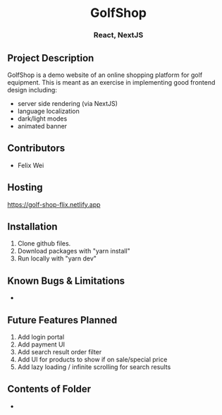 <h1 align="center"> GolfShop </h1> 
<h3 align="center"> React, NextJS </h3>

## Project Description

GolfShop is a demo website of an online shopping platform for golf equipment. 
This is meant as an exercise in implementing good frontend design including:
 - server side rendering (via NextJS)
 - language localization
 - dark/light modes
 - animated banner

## Contributors
- Felix Wei

## Hosting
https://golf-shop-flix.netlify.app


## Installation
1. Clone github files.
2. Download packages with "yarn install"
3. Run locally with "yarn dev"

## Known Bugs & Limitations
-

## Future Features Planned
1. Add login portal
2. Add payment UI
3. Add search result order filter
4. Add UI for products to show if on sale/special price
5. Add lazy loading / infinite scrolling for search results

## Contents of Folder
-